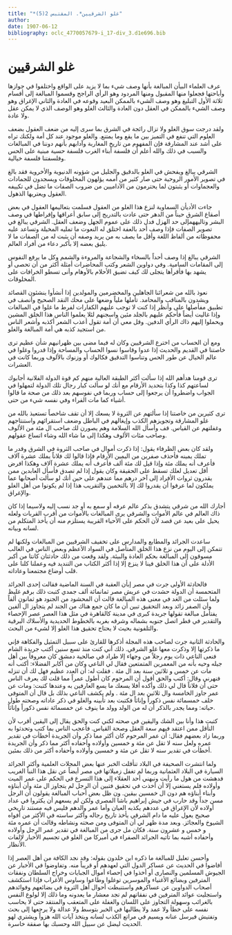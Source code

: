 ```yaml
---
title: "*غلو الشرقيين*. المقتبس 2(5)"
author: 
date: 1907-06-12
bibliography: oclc_4770057679-i_17-div_3.d1e696.bib
---
```




#  غلو الشرقيين 


 عرف العلماء البيأن المبالغة بأنها وصف شيء بما لا يزيد على الواقع واختلفوا في جوازها وأباحتها فجعلوا منها المقبول ومنها المردود وهو الرأي الراجح وقسموا المبالغة إلى أقسام  ثلاثة  الأول التبليغ وهو وصف الشيء بالممكن البعيد وقوعه في العادة والثاني الإغراق وهو وصف الشيء بالممكن في العقل دون العادة والثالث الغلو وهو الوصف الذي لا يمكن عقل ولا عادة. 

 ولقد درجت سوق الغلو ولا تزال رائجة في الشرق بما سرى إليه من ضعف العقول بضعف العلوم التي تنفع في التميز بين ما يقع وما يمتنع. والغلو موجود عند كل أمة ولكنك تراه على أشد عند المشارقة فإن المفهوم من تاريخ المغاربة وآدابهم بأنهم دوننا في المبالغات والسبب في ذلك والله أعلم أن فلسفة أبناء الغرب فلسفة حسية مبنية على الحس وفلسفتنا فلسفة خيالية. 

 الشرقي يبالغ ويفحش في الغلو بالدقيق والجليل من شؤونه الدنيوية والأخروية فقد بالغ في تصوير الأمور الروحية حتى صار كثير من أممه يؤلهون المخلوقات ويسجدون للجمادات والعجماوات أو يثبتون لما يحترمون من الآداميين من ضروب الصفات ما تضل في تكييفه العقول ويعتريها الذهول. 

 جاءت الأديأن السماوية لنزع هذا الغلو من العقول فسلمت بتعاليمها العقول في بعض أصقاع الشرق حيناً من الدهر حتى عادت بالتدريج إلى سابق أعراقها وإفراطها في وصف   البشر وتاليههمإلى حد الهزل فدل ذلك على عموم الجهل وضعف العقل. الشرقي يبالغ في تصوير الصفات فإذا وصف  أحد  بالعفة اختلق له النعوت ما تمليه المخيلة وتساعد عليه محفوظاته من ألفاظ اللغة وأقل ما يصف به من يريد وصفه أن يثبت له من الصفات ما لا يليق بعضه إلا بأكبر دعاء من أفراد العالم. 

 الشرقي يبالغ إذا وصف أحداً بالسخاء والشجاعة والمروءة والشمم وكل ما يرفع النفوس إلى المقامات السامية. وفي دواوين الشعر وكتب المحاضرات أمثلة أكثر من أن تحصى أو يشهد بها فأقرأها يتجلى لك كيف تضيق الأحلام بالأوهام وأنى تسطو الخرافات على المخلوقات. 

 نعوذ بالله من شعرائنا الجاهلين والمخضرمين والمولدين إذا أنشأوا ينشئون القصائد   ويشدون بالمناقب والمحامد. تأملها ملياً وضعها على محك النقد الصحيح وأنصف في تطبيق مفأصلها على وأنظر إذا كنت لا توجب عليهم الكفارات لفرط ما غلوا في المبالغات وإذا غاليت أيضاً فأحكم عليهم بالجلد مئين واسجنهم لئلا يعلموا الناس هذا الخلق المشين ويحملوا إليهم ذاك الرأي الدفين. وقل معي أن أمة تقول أعذب الشعر أكذبه وأشعر الناس من استجيد كذبه هي أمة المبالغة والغلو. 

 ومع أن الحساب من اخترع الشرقيين وكان له فيما مضى بين ظهرانيهم شأن عظيم ترى خاصتنا في القديم والحديث إذا عدوا وقاسوا نسوا الحساب والمساحة وإذا قدروا وغلوا في عالم الخيال عن طور الحس وتناسوا التدقيق فكالوك أو وزنوك بالألوف وربما كانت في العشرات. 

 ترى قومنا هدأهم الله إذا سألت أكثر الطبقة العالية منهم كم قوة الدولة الفلانية أجابوك لساعتهم كذا وكذا بتحديد الأرقام مع أنك لو سألت كبار رجال تلك الدولة لتمهلوا في الجواب واضطروا أن يرجعوا إلى حساب وربما في نفوسهم بعد ذلك من صحة ما قالوا أشياء كما مات الفراء وفي نفسه شيء من حتى. 

 ترى كثيرين من خاصتنا إذا سألتهم عن الثروة لا يسعك إلا أن تقف شاخصاً تستعيذ بالله من غلو المشارقة وتجويزهم الكذب وإيغالهم في الباطل وضعف استقرائهم واستنتاجهم وغفلتهم عن القياس. قف وأسأل الله السلامة وهم يصورن لك صاحب ال  مئة  من الألوف وصاحب مئات الألوف وهكذا إلى ما شاء الله وشاء اتساع عقولهم. 

 ولقد كان بعض الظرفاء يقول: إذا ذكرت أموال في صاحب الثروة في الشرق وقدر   ما تملك يمينه فأحذف صفرين من اليمين الأرقام فإذا قالوا لك فلاناً يملك  عشرة  آلاف  فأعرف أنه يملك  مئة  وإذا قيل لك  مئة  ألف  فأعرف أنه يملك  عشرة  آلاف  وهكذا افرض أقل تعديل لعلك تسقط على الحقيقة وكان يقول إذا لم تصدق فأسأل العابدين ممن يقدرون ثروات الأفراد إلى آخر درهم مما عندهم على حين أنك لو سألت أصحابها عما يملكون لما عرفوا أن يقدروا لك إلا بالتخمين والتقريب هذا إذا لم يكونوا من أهل الغلو والإغراق. 

 أجارك الله من شرقي يتشدق بذكر عالم عرفه أو سمع به أو جد نسب إليه ولاسيما إذا كان ذاك العالم في عالم الأموات والشرقي يرى المبالغات بالأموات من أقرب القربات ولعله   يحيل على بعيد عن قصد لأن الحكم على الأحياء القريبة يستلزم منه أن يأخذ المتكلم من لسانه وبيانه. 

 ساعدت الجرائد والمطابع والمدارس على تخفيف الشرقيين من المبالغات ولكنها لم تتمكن إلى اليوم من نزع هذا الخلق المتأصل في السواد الأعظم وبعض الناس في الغالب مسوقون إلى المبالغة بحكم العادة والبيئة. ولقد وقعت من ذلك حادثتان كانتا من أكبر الأدلة على أن هذا الخلق فينا لا ينزع إلا إذا أكثر الكتاب من التنديد فيه وعملنا كلنا على قلب أوضاع مجتمعنا وعاداته. 

 فالحادثة الأولى جرت في مصر إبأن العقبة في السنة الماضية فقالت  إحدى  الجرائد المتحمسة أن الدولة حشدت في عريش مصر ثمانمائة  ألف  جمدي كتبت ذلك برقم غليظ ولما سئلت من الغد في معنى هذه المبالغة قالت أن المحشود من الجنود هو  ثمانون  ألفاً وأن الصفر زائد وبعد التحقيق تبين أن ما كان جمع هناك من الجند لم يتجاوز ال  ألفين  يفتأمل مبالغة تقولها جريدة كبرى في مدينة كالقاهرة في مثل هذا العصر عصر الإحصاء والتقدير في قطر اتصل جنوبه بشماله وشرقه بغربه بالخطوط الحديدية والأسلاك البرقية والتلفونية بحيث لا يحتاج تحقيق هذا الغلو إلا لشيء من البحث. 

 والحادثة الثانية جرت لصاحب هذه المجلة أذكرها للقارئ على سبيل التمثيل والفكاهة فإني ما ذكرتها إلا وذكرت معها غلو الشرقي. ذلك أني كنت منذ  تسع  سنين أكتب جريدة الشام فنعى الناعي ذات يوم رجلاً من وجهاء إلا طراد في صالحية دمشق كان معروفاً بين أهل جيله وحيه بأنه من المعمرين المتمتعين فقال لي الناعي وكان من أكابر الفضلاء: أكتب أنه مات عن  خمس  و  ثلاثين  سنة بعد ال  مئة  . فقلت له: أن العدد عظيم فهل لك أن تنزله فنهرني وقال: أكتب والحق أقول أن المرحوم كان أطول عمراً مما قلت لك يعرف الناس حتى أن فلاناً قال لي ذلك وأكده أفلا يسعك ما يسع العارفين به وعندها   كتبت: ومات عن عمر جاوز الخامسة وال  ثلاثين  بعد ال  مئة  . ولم يكشف الناعي بذلك بل قال أن المتوفى خلف  خمسمائة  نفس ذكوراً وإناثاً فكتبت بعد تأبينه والغلو في ذكر عاداته وصحته طول حياته: ومما يجدر بالذكر أن له من الولد وولد ما ينوف عن  خمسمائة  نفس ذكوراً وإناثاً. 

 كتبت هذا وأنا بين الشك واليقين في صحته لكني كنت والحق يقال إلى اليقين أقرب لأن   النأقل ممن اعتقد فيهم سعة العقل وصحة القياس. فأعجب الناس بما كتب وتحدثوا به وربما زاد بعضهم فقال: أن عمر المرحوم كان أكثر مما ذكر وأن الجريدة أخطأت في تقدير عمره ولعل سنه لا تقل عن  مئة  و  خمسين  وأولاده وأحفاده أكثر مما ذكر وأن الجريدة أخطأت في تقدير سنه لا تقل عن  مئة  و  خمسين  وأولاده وأحفاده أكثر من ذلك بمئين. 

 ولما انتشرت الصحيفة في البلاد تنأقلت الخبر عنها بعض المجلات العلمية وأكثر الجرائد السيارة في البلاد العثمانية وربما لم تغفل زميلاتها في مصر أيضاً عن نقل هذا النبأ الغريب فدهشت من هول ما رأيت ونبهني  أحد  العقلاء إلى هذا التسرع في الحكم على عمر الميت وأولاده فلم يستغني إلا أن أخذت في تحقيق فتبين أن الرجل لم يتجاوز ال  مئة  وأن أبناؤه وأبناء أبناؤه هم دون ال  خمسين  بيقين. ون ظل بعض أحباب المبالغة يقولون أن الرجل مسن جداً وقد حارب في جيش إبراهيم باشا المصري ولكن لم يسعهم أن يكثروا في عداد أولاده لأن الإغراق في عددهم يكذبه العيان وأما عمر والدهم فليس فيه مستند تاريخي صحيح يعول عليه ما دام الشرقي يأخذ تاريخ رجاله وأكثر ساسته في الأكثر من أفواه الشيوخ والعجائز. وبعد مدة ظهر لي أن المتوفى ومن صحته ونشاطه وقالت أن عمره  مئة  و  خمس  و  عشرون  سنة. فكان مل جرى من المبالغة في تقدير عمر الرجل وأولاده وأحفاده أشبه بما تأتيه الجرائد الصفراء في أميركا من الغلو في تجسيم الأخبار لإلفات الأنظار. 

 وأحسن تعليل للمبالغة ما ذكره ابن خلدون بقوله: وقد نجد الكافة من أهل العصر إذا أفاضوا في الحديث عن عساكر الدول التي لعهدهم أو قريباً منه. وتفاوضوا في الأخبار عن الجيوش المسلمين والنصارى أو أخذوا في إحصاء أموال الجبايات وخراج السلطان ونفقات المترفين وبضائع الأغنياء والموسرين توغلوا وطاعوا وساوس الأغراب فإذا استكشف أصحاب الدواوين عن عساكرهم واستنبطت أحوال أهل الثروة في بضائعهم وفوائدهم واستجليت عوائد المترفين في نفقاتهم لم تجد معشار ما يعدونه وما ذلك إلا لولوع النفس بالغرائب وسهولة التجاوز على اللسان والغفلة على المتعقب والمنتقد حتى لا يحاسب نفسه على خطأ ولا عمد ولا يطالبها في الخبر بتوسط ولا عدالة   ولا يرجعها إلى بحث وتفتيش فيرسل عنانه ويسيم في مراتع الكذب لسانه ويتخذ آيات الله هزواً ويشتري لهو الحديث ليضل عن سبيل الله وحسبك بها صفقة خاسرة. 
